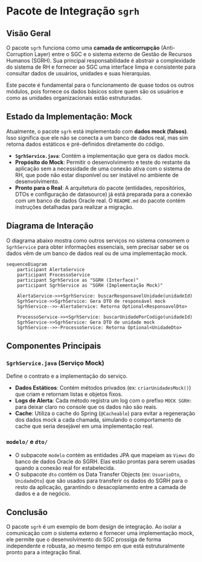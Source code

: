 # Pacote de Integração `sgrh`

## Visão Geral

O pacote `sgrh` funciona como uma **camada de anticorrupção** (Anti-Corruption Layer) entre o SGC e o sistema externo de Gestão de Recursos Humanos (SGRH). Sua principal responsabilidade é abstrair a complexidade do sistema de RH e fornecer ao SGC uma interface limpa e consistente para consultar dados de usuários, unidades e suas hierarquias.

Este pacote é fundamental para o funcionamento de quase todos os outros módulos, pois fornece os dados básicos sobre quem são os usuários e como as unidades organizacionais estão estruturadas.

## Estado da Implementação: Mock

Atualmente, o pacote `sgrh` está implementado com **dados mock (falsos)**. Isso significa que ele não se conecta a um banco de dados real, mas sim retorna dados estáticos e pré-definidos diretamente do código.

- **`SgrhService.java`**: Contém a implementação que gera os dados mock.
- **Propósito do Mock**: Permitir o desenvolvimento e teste do restante da aplicação sem a necessidade de uma conexão ativa com o sistema de RH, que pode não estar disponível ou ser instável no ambiente de desenvolvimento.
- **Pronto para o Real**: A arquitetura do pacote (entidades, repositórios, DTOs e configuração de datasource) já está preparada para a conexão com um banco de dados Oracle real. O `README.md` do pacote contém instruções detalhadas para realizar a migração.

## Diagrama de Interação

O diagrama abaixo mostra como outros serviços no sistema consomem o `SgrhService` para obter informações essenciais, sem precisar saber se os dados vêm de um banco de dados real ou de uma implementação mock.

```mermaid
sequenceDiagram
    participant AlertaService
    participant ProcessoService
    participant SgrhService as "SGRH (Interface)"
    participant SgrhService as "SGRH (Implementação Mock)"

    AlertaService->>+SgrhService: buscarResponsavelUnidade(unidadeId)
    SgrhService->>SgrhService: Gera DTO de responsável mock
    SgrhService-->>-AlertaService: Retorna Optional<ResponsavelDto>

    ProcessoService->>+SgrhService: buscarUnidadePorCodigo(unidadeId)
    SgrhService->>SgrhService: Gera DTO de unidade mock
    SgrhService-->>-ProcessoService: Retorna Optional<UnidadeDto>
```

## Componentes Principais

### `SgrhService.java` (Serviço Mock)

Define o contrato e a implementação do serviço.
- **Dados Estáticos**: Contém métodos privados (ex: `criarUnidadesMock()`) que criam e retornam listas e objetos fixos.
- **Logs de Alerta**: Cada método registra um log com o prefixo `MOCK SGRH:` para deixar claro no console que os dados não são reais.
- **Cache**: Utiliza o cache do Spring (`@Cacheable`) para evitar a regeneração dos dados mock a cada chamada, simulando o comportamento de cache que seria desejável em uma implementação real.

### `modelo/` e `dto/`

- O subpacote `modelo` contém as entidades JPA que mapeiam as `Views` do banco de dados Oracle do SGRH. Elas estão prontas para serem usadas quando a conexão real for estabelecida.
- O subpacote `dto` contém os Data Transfer Objects (ex: `UsuarioDto`, `UnidadeDto`) que são usados para transferir os dados do SGRH para o resto da aplicação, garantindo o desacoplamento entre a camada de dados e a de negócio.

## Conclusão

O pacote `sgrh` é um exemplo de bom design de integração. Ao isolar a comunicação com o sistema externo e fornecer uma implementação mock, ele permite que o desenvolvimento do SGC prossiga de forma independente e robusta, ao mesmo tempo em que está estruturalmente pronto para a integração final.